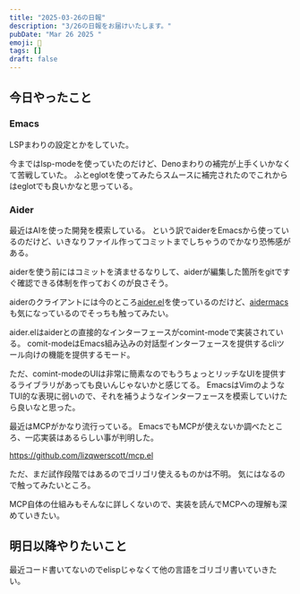 ```yaml
---
title: "2025-03-26の日報"
description: "3/26の日報をお届けいたします。"
pubDate: "Mar 26 2025 "
emoji: 🦊
tags: []
draft: false
---
```


## 今日やったこと

### Emacs

LSPまわりの設定とかをしていた。

今まではlsp-modeを使っていたのだけど、Denoまわりの補完が上手くいかなくて苦戦していた。
ふとeglotを使ってみたらスムースに補完されたのでこれからはeglotでも良いかなと思っている。

### Aider

最近はAIを使った開発を模索している。
という訳でaiderをEmacsから使っているのだけど、いきなりファイル作ってコミットまでしちゃうのでかなり恐怖感がある。

aiderを使う前にはコミットを済ませるなりして、aiderが編集した箇所をgitですぐ確認できる体制を作っておくのが良さそう。

aiderのクライアントには今のところ[aider.el](https://github.com/tninja/aider.el)を使っているのだけど、[aidermacs](https://github.com/MatthewZMD/aidermacs)も気になっているのでそっちも触ってみたい。

aider.elはaiderとの直接的なインターフェースがcomint-modeで実装されている。
comit-modeはEmacs組み込みの対話型インターフェースを提供するcliツール向けの機能を提供するモード。

ただ、comint-modeのUIは非常に簡素なのでもうちょっとリッチなUIを提供するライブラリがあっても良いんじゃないかと感じてる。
EmacsはVimのようなTUI的な表現に弱いので、それを補うようなインターフェースを模索していけたら良いなと思った。

最近はMCPがかなり流行っている。
EmacsでもMCPが使えないか調べたところ、一応実装はあるらしい事が判明した。

https://github.com/lizqwerscott/mcp.el

ただ、まだ試作段階ではあるのでゴリゴリ使えるものかは不明。
気にはなるので触ってみたいところ。

MCP自体の仕組みもそんなに詳しくないので、実装を読んでMCPへの理解も深めていきたい。

## 明日以降やりたいこと

最近コード書いてないのでelispじゃなくて他の言語をゴリゴリ書いていきたい。
